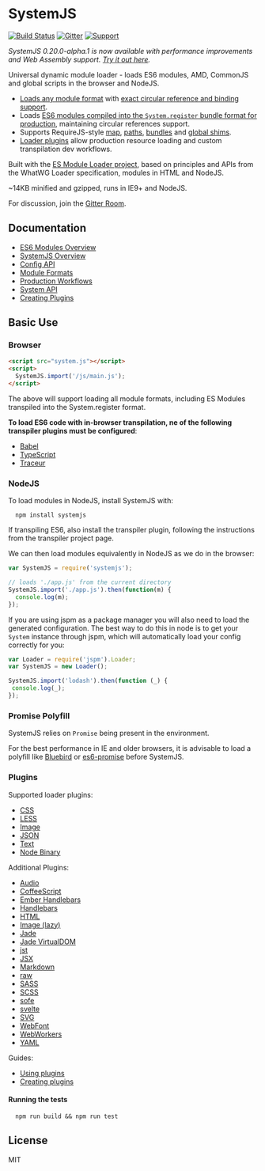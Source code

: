 SystemJS
========

[![Build Status][travis-image]][travis-url]
[![Gitter](https://badges.gitter.im/Join%20Chat.svg)](https://gitter.im/systemjs/systemjs?utm_source=badge&utm_medium=badge&utm_campaign=pr-badge&utm_content=badge)
[![Support](https://supporterhq.com/api/b/33df4abbec4d39260f49015d2457eafe/SystemJS)](https://supporterhq.com/support/33df4abbec4d39260f49015d2457eafe/SystemJS)

_SystemJS 0.20.0-alpha.1 is now available with performance improvements and Web Assembly support. [Try it out here](https://github.com/systemjs/systemjs/releases/tag/0.20.0-alpha.1)._

Universal dynamic module loader - loads ES6 modules, AMD, CommonJS and global scripts in the browser and NodeJS.

* [Loads any module format](docs/module-formats.md) with [exact circular reference and binding support](https://github.com/ModuleLoader/es6-module-loader/blob/v0.17.0/docs/circular-references-bindings.md).
* Loads [ES6 modules compiled into the `System.register` bundle format for production](docs/production-workflows.md), maintaining circular references support.
* Supports RequireJS-style [map](docs/overview.md#map-config), [paths](https://github.com/ModuleLoader/es6-module-loader/blob/master/docs/loader-config.md#paths-implementation), [bundles](docs/production-workflows.md#bundle-extension) and [global shims](docs/module-formats.md#shim-dependencies).
* [Loader plugins](docs/overview.md#plugin-loaders) allow production resource loading and custom transpilation dev workflows.

Built with the [ES Module Loader project](https://github.com/ModuleLoader/es-module-loader), based on principles and APIs from the WhatWG Loader
specification, modules in HTML and NodeJS.

~14KB minified and gzipped, runs in IE9+ and NodeJS.

For discussion, join the [Gitter Room](https://gitter.im/systemjs/systemjs).

Documentation
---

* [ES6 Modules Overview](docs/es6-modules-overview.md)
* [SystemJS Overview](docs/overview.md)
* [Config API](docs/config-api.md)
* [Module Formats](docs/module-formats.md)
* [Production Workflows](docs/production-workflows.md)
* [System API](docs/system-api.md)
* [Creating Plugins](docs/creating-plugins.md)

Basic Use
---

### Browser

```html
<script src="system.js"></script>
<script>
  SystemJS.import('/js/main.js');
</script>
```

The above will support loading all module formats, including ES Modules transpiled into the System.register format.

**To load ES6 code with in-browser transpilation, ne of the following transpiler plugins must be configured**:

* [Babel](https://github.com/systemjs/plugin-babel)
* [TypeScript](https://github.com/frankwallis/plugin-typescript)
* [Traceur](http://github.com/systemjs/plugin-traceur)

### NodeJS

To load modules in NodeJS, install SystemJS with:

```
  npm install systemjs
```

If transpiling ES6, also install the transpiler plugin, following the instructions from the transpiler project page.

We can then load modules equivalently in NodeJS as we do in the browser:

```javascript
var SystemJS = require('systemjs');

// loads './app.js' from the current directory
SystemJS.import('./app.js').then(function(m) {
  console.log(m);
});
```

If you are using jspm as a package manager you will also need to load the generated configuration.
The best way to do this in node is to get your `System` instance through jspm, which will automatically load your config correctly for you:

```js
var Loader = require('jspm').Loader;
var SystemJS = new Loader();

SystemJS.import('lodash').then(function (_) {
 console.log(_);
});
```

### Promise Polyfill

SystemJS relies on `Promise` being present in the environment.

For the best performance in IE and older browsers, it is advisable to load a polyfill like [Bluebird](https://github.com/petkaantonov/bluebird) or [es6-promise](https://github.com/stefanpenner/es6-promise) before SystemJS.

### Plugins

Supported loader plugins:

* [CSS](https://github.com/systemjs/plugin-css)
* [LESS](https://github.com/systemjs/plugin-less)
* [Image](https://github.com/systemjs/plugin-image)
* [JSON](https://github.com/systemjs/plugin-json)
* [Text](https://github.com/systemjs/plugin-text)
* [Node Binary](https://github.com/systemjs/plugin-node-binary)

Additional Plugins:

* [Audio](https://github.com/ozsay/plugin-audio)
* [CoffeeScript](https://github.com/forresto/plugin-coffee)
* [Ember Handlebars](https://github.com/n-fuse/plugin-ember-hbs)
* [Handlebars](https://github.com/davis/plugin-hbs)
* [HTML](https://github.com/Hypercubed/systemjs-plugin-html/)
* [Image (lazy)](https://github.com/laurentgoudet/plugin-lazyimage)
* [Jade](https://github.com/johnsoftek/plugin-jade)
* [Jade VirtualDOM](https://github.com/WorldMaker/system-jade-virtualdom)
* [jst](https://github.com/podio/plugin-jst)
* [JSX](https://github.com/floatdrop/plugin-jsx)
* [Markdown](https://github.com/guybedford/plugin-md)
* [raw](https://github.com/matthewbauer/plugin-raw)
* [SASS](https://github.com/screendriver/plugin-sass)
* [SCSS](https://github.com/kevcjones/plugin-scss)
* [sofe](https://github.com/CanopyTax/sofe)
* [svelte](https://github.com/CanopyTax/system-svelte)
* [SVG](https://github.com/vuzonp/systemjs-plugin-svg)
* [WebFont](https://github.com/guybedford/plugin-font)
* [WebWorkers](https://github.com/casperlamboo/plugin-worker)
* [YAML](https://github.com/tb/plugin-yaml)

Guides:

* [Using plugins](docs/overview.md#plugin-loaders)
* [Creating plugins](docs/creating-plugins.md)

#### Running the tests

```
  npm run build && npm run test
```

License
---

MIT

[travis-url]: https://travis-ci.org/systemjs/systemjs
[travis-image]: https://travis-ci.org/systemjs/systemjs.svg?branch=master
